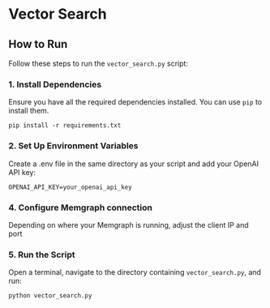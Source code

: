 # Vector Search

## How to Run

Follow these steps to run the `vector_search.py` script:

### 1. Install Dependencies

Ensure you have all the required dependencies installed. You can use `pip` to install them. 

```
pip install -r requirements.txt
```

### 2. Set Up Environment Variables

Create a .env file in the same directory as your script and add your OpenAI API key:

```
OPENAI_API_KEY=your_openai_api_key
```

### 4. Configure Memgraph connection

Depending on where your Memgraph is running, adjust the client IP and port 

### 5. Run the Script

Open a terminal, navigate to the directory containing `vector_search.py`, and run:

```
python vector_search.py
```